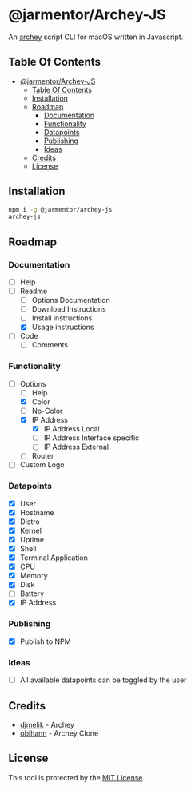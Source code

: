 # @jarmentor/Archey-JS

An [archey](https://github.com/djmelik/archey) script CLI for macOS written in Javascript.

## Table Of Contents

- [@jarmentor/Archey-JS](#jarmentorarchey-js)
  - [Table Of Contents](#table-of-contents)
  - [Installation](#installation)
  - [Roadmap](#roadmap)
    - [Documentation](#documentation)
    - [Functionality](#functionality)
    - [Datapoints](#datapoints)
    - [Publishing](#publishing)
    - [Ideas](#ideas)
  - [Credits](#credits)
  - [License](#license)

## Installation

```bash
npm i -g @jarmentor/archey-js
archey-js
```

## Roadmap

### Documentation

-   [ ] Help
-   [ ] Readme
    -   [ ] Options Documentation
    -   [ ] Download Instructions
    -   [ ] Install instructions
    -   [x] Usage instructions
-   [ ] Code
    -   [ ] Comments

### Functionality

-   [ ] Options
    -   [ ] Help
    -   [x] Color
    -   [ ] No-Color
    -   [x] IP Address
        -   [x] IP Address Local
        -   [ ] IP Address Interface specific
        -   [ ] IP Address External
    -   [ ] Router
-   [ ] Custom Logo

### Datapoints

-   [x] User
-   [x] Hostname
-   [x] Distro
-   [x] Kernel
-   [x] Uptime
-   [x] Shell
-   [x] Terminal Application
-   [x] CPU
-   [x] Memory
-   [x] Disk
-   [ ] Battery
-   [x] IP Address

### Publishing

-   [x] Publish to NPM

### Ideas

-   [ ] All available datapoints can be toggled by the user

## Credits

-   [djmelik](https://github.com/djmelik/archey) - Archey
-   [obihann](https://github.com/obihann/archey-osx/) - Archey Clone

## License

This tool is protected by the [MIT License](./LICENSE).
